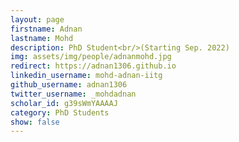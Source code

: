 ```yaml
---
layout: page
firstname: Adnan
lastname: Mohd
description: PhD Student<br/>(Starting Sep. 2022)
img: assets/img/people/adnanmohd.jpg
redirect: https://adnan1306.github.io
linkedin_username: mohd-adnan-iitg
github_username: adnan1306
twitter_username: _mohdadnan
scholar_id: g39sWmYAAAAJ
category: PhD Students
show: false
---
```

